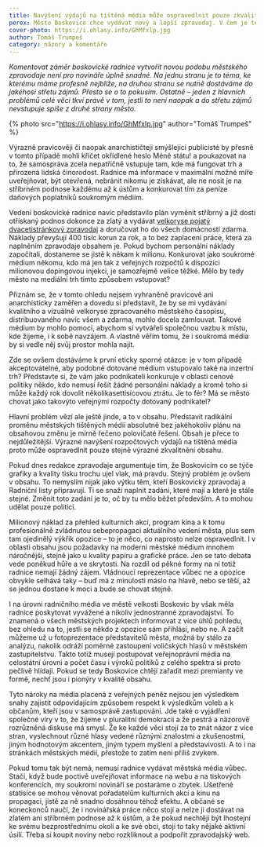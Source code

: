 ```yaml
---
title: Navýšení výdajů na tištěná média může ospravedlnit pouze zkvalitnění obsahu
perex: Město Boskovice chce vydávat nový a lepší zpravodaj. V čem je tento krok problematický?
cover-photo: https://i.ohlasy.info/GhMfxlp.jpg
author: Tomáš Trumpeš
category: názory a komentáře
---
```


*Komentovat záměr boskovické radnice vytvořit novou podobu městského zpravodaje není pro novináře úplně snadné. Na jednu stranu je to téma, ke kterému máme profesně nejblíže, na druhou stranu se nutně dostáváme do jakéhosi střetu zájmů. Přesto se o to pokusím. Ostatně – jeden z hlavních problémů celé věci tkví právě v tom, jestli to není naopak a do střetu zájmů nevstupuje spíše z druhé strany město.*

{% photo src="https://i.ohlasy.info/GhMfxlp.jpg" author="Tomáš Trumpeš" %}

Výrazně pravicověji či naopak anarchističteji smýšlející publicisté by přesně v tomto případě mohli křičet okřídlené heslo Méně státu! a poukazovat na to, že samospráva zcela nepatřičně vstupuje tam, kde má fungovat trh a přirozená lidská činorodost. Radnice má informace v maximální možné míře uveřejňovat, být otevřená, nebránit nikomu je získávat, ale ne nosit je na stříbrném podnose každému až k ústům a konkurovat tím za peníze daňových poplatníků soukromým médiím.

Vedení boskovické radnice navíc představilo plán vyměnit stříbrný a již dosti otřískaný podnos dokonce za zlatý a vydávat [velkoryse pojatý dvacetistránkový zpravodaj](http://www.ohlasy.info/clanky/2017/07/novy-zpravodaj.html) a doručovat ho do všech domácností zdarma. Náklady převyšují 400 tisíc korun za rok, a to bez zaplacení práce, která za naplněním zpravodaje obsahem je. Pokud bychom personální náklady započítali, dostaneme se jistě k někam k milionu. Konkurovat jako soukromé médium někomu, kdo má jen tak z veřejných rozpočtů k dispozici milionovou dopingovou injekci, je samozřejmě velice těžké. Mělo by tedy město na mediální trh tímto způsobem vstupovat?

Přiznám se, že v tomto ohledu nejsem vyhraněně pravicově ani anarchisticky zaměřen a dovedu si představit, že by se mi vydávání kvalitního a vizuálně velkoryse zpracovaného městského časopisu, distribuovaného navíc všem a zdarma, mohlo docela zamlouvat. Takové médium by mohlo pomoci, abychom si vytvářeli společnou vazbu k místu, kde žijeme, i k sobě navzájem. A vlastně věřím tomu, že i soukromá média by si vedle něj svůj prostor mohla najít.

Zde se ovšem dostáváme k první eticky sporné otázce: je v tom případě akceptovatelné, aby podobné dotované médium vstupovalo také na inzertní trh? Představte si, že vám jako podnikateli konkuruje v oblasti cenové politiky někdo, kdo nemusí řešit žádné personální náklady a kromě toho si může každý rok dovolit několikasettisícovou ztrátu. Je to fér? Má se město chovat jako takovýto veřejnými rozpočty dotovaný podnikatel?

Hlavní problém vězí ale ještě jinde, a to v obsahu. Představit radikální proměnu městských tištěných médií absolutně bez jakéhokoliv plánu na obsahovou změnu je mírně řečeno polovičaté řešení. Obsah je přece to nejdůležitější. Výrazné navýšení rozpočtových výdajů na tištěná média proto může ospravedlnit pouze stejně výrazné zkvalitnění obsahu.

Pokud dnes redakce zpravodaje argumentuje tím, že Boskovicím co se týče grafiky a kvality tisku trochu ujel vlak, má pravdu. Stejný problém je ovšem v  obsahu. To nemyslím nijak jako výtku těm, kteří Boskovický zpravodaj a Radniční listy připravují. Ti se snaží naplnit zadání, které mají a které je stále stejné. Změnit toto zadání je to, oč by tu mělo běžet především. A to mohou udělat pouze politici.

Milionový náklad za přehled kulturních akcí, program kina a k tomu profesionálně zvládnutou sebepropagaci aktuálního vedení města, plus sem tam ojedinělý výkřik opozice – to je něco, co naprosto nelze ospravedlnit. I v oblasti obsahu jsou požadavky na moderní městské médium mnohem náročnější, stejně jako u kvality papíru a grafické práce. Jen se tato debata vede poněkud hůře a ve skrytosti. Na rozdíl od pěkné formy na ní totiž radnice nemají žádný zájem. Vládnoucí reprezentace vůbec ne a opozice obvykle selhává taky – buď má z minulosti máslo na hlavě, nebo se těší, až se jednou dostane k moci a bude se chovat stejně.

I na úrovni radničního média ve městě velkosti Boskovic by však měla radnice poskytovat vyvážené a nikoliv jednostranné zpravodajství. To znamená o všech městských projektech informovat z více úhlů pohledu, bez ohledu na to, jestli se někdo z opozice sám přihlásí, nebo ne. A začít můžeme už u fotoprezentace představitelů města, možná by stálo za analýzu, nakolik odráží poměrné zastoupení voličských hlasů v městském zastupitelstvu. Takto totiž musejí postupovat veřejnoprávní média na celostátní úrovni a počet času i výroků politiků z celého spektra si proto pečlivě hlídají. Pokud se tedy Boskovice chtějí zařadit mezi premianty ve formě, nechť jsou i pionýry v kvalitě obsahu.

Tyto nároky na média placená z veřejných peněz nejsou jen výsledkem snahy zajistit odpovídajícím způsobem respekt k výsledkům voleb a k občanům, kteří jsou v samosprávě zastupováni. Jde také o vyjádření společné víry v to, že žijeme v pluralitní demokracii a že pestrá a názorově rozrůzněná diskuse má smysl. Že ke každé věci stojí za to znát názor z více stran, vyslechnout různé hlasy vedené různými znalostmi a zkušenostmi, jiným hodnotovým akcentem, jiným typem myšlení a představivosti. A to i na stránkách městských médií, přestože to zatím není příliš zvykem.

Pokud tomu tak být nemá, nemusí radnice vydávat městská média vůbec. Stačí, když bude poctivě uveřejňovat informace na webu a na tiskových konferencích, my soukromí novináři se postaráme o zbytek. Ušetřené statisíce se mohou věnovat pořadatelům kulturních akcí a kinu na propagaci, jistě za ně snadno dosáhnou téhož efektu. A občané se koneckonců naučí, že i novinářská práce něco stojí a nelze ji dostávat na zlatém ani stříbrném podnose až k ústům, a že pokud nechtějí být lhostejní ke svému bezprostřednímu okolí a ke své obci, stojí to taky nějaké aktivní úsilí. Třeba si koupit noviny nebo rozkliknout a podpořit zpravodajský web.
